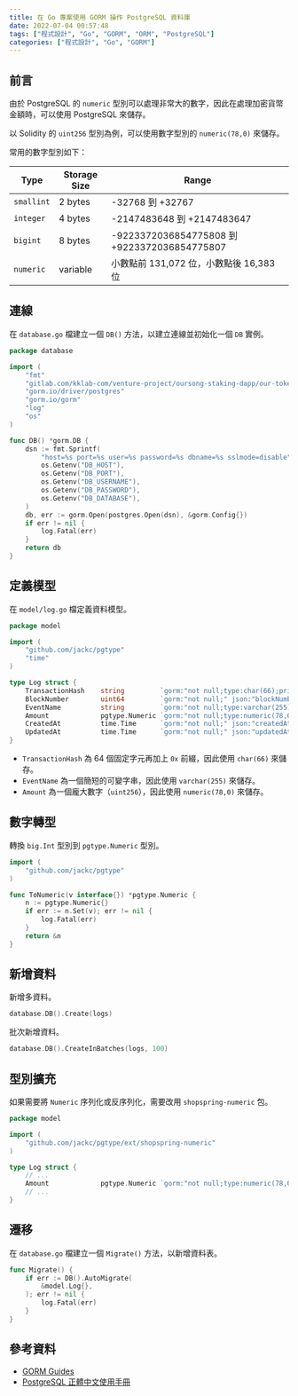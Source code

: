 ```yaml
---
title: 在 Go 專案使用 GORM 操作 PostgreSQL 資料庫
date: 2022-07-04 00:57:48
tags: ["程式設計", "Go", "GORM", "ORM", "PostgreSQL"]
categories: ["程式設計", "Go", "GORM"]
---
```


## 前言

由於 PostgreSQL 的 `numeric` 型別可以處理非常大的數字，因此在處理加密貨幣金額時，可以使用 PostgreSQL 來儲存。

以 Solidity 的 `uint256` 型別為例，可以使用數字型別的 `numeric(78,0)` 來儲存。

常用的數字型別如下：

| Type | Storage Size | Range |
| --- | --- | --- |
| `smallint` | 2 bytes | -32768 到 +32767 |
| `integer` | 4 bytes | -2147483648 到 +2147483647 |
| `bigint` | 8 bytes | -9223372036854775808 到 +9223372036854775807 |
| `numeric` | variable | 小數點前 131,072 位，小數點後 16,383 位 |

## 連線

在 `database.go` 檔建立一個 `DB()` 方法，以建立連線並初始化一個 `DB` 實例。

```GO
package database

import (
	"fmt"
	"gitlab.com/kklab-com/venture-project/oursong-staking-dapp/our-token-stake-api/app/database/model"
	"gorm.io/driver/postgres"
	"gorm.io/gorm"
	"log"
	"os"
)

func DB() *gorm.DB {
	dsn := fmt.Sprintf(
		"host=%s port=%s user=%s password=%s dbname=%s sslmode=disable",
		os.Getenv("DB_HOST"),
		os.Getenv("DB_PORT"),
		os.Getenv("DB_USERNAME"),
		os.Getenv("DB_PASSWORD"),
		os.Getenv("DB_DATABASE"),
	)
	db, err := gorm.Open(postgres.Open(dsn), &gorm.Config{})
	if err != nil {
		log.Fatal(err)
	}
	return db
}
```

## 定義模型

在 `model/log.go` 檔定義資料模型。

```GO
package model

import (
	"github.com/jackc/pgtype"
	"time"
)

type Log struct {
	TransactionHash    string         `gorm:"not null;type:char(66);primaryKey;" json:"transactionHash"`
	BlockNumber        uint64         `gorm:"not null;" json:"blockNumber"`
	EventName          string         `gorm:"not null;type:varchar(255);" json:"eventName"`
	Amount             pgtype.Numeric `gorm:"not null;type:numeric(78,0);" json:"amount"`
	CreatedAt          time.Time      `gorm:"not null;" json:"createdAt"`
	UpdatedAt          time.Time      `gorm:"not null;" json:"updatedAt"`
}
```

- `TransactionHash` 為 64 個固定字元再加上 `0x` 前綴，因此使用 `char(66)` 來儲存。
- `EventName` 為一個簡短的可變字串，因此使用 `varchar(255)` 來儲存。
- `Amount` 為一個龐大數字（`uint256`），因此使用 `numeric(78,0)` 來儲存。

## 數字轉型

轉換 `big.Int` 型別到 `pgtype.Numeric` 型別。

```GO
import (
	"github.com/jackc/pgtype"
)

func ToNumeric(v interface{}) *pgtype.Numeric {
	n := pgtype.Numeric{}
	if err := n.Set(v); err != nil {
		log.Fatal(err)
	}
	return &n
}
```

## 新增資料

新增多資料。

```GO
database.DB().Create(logs)
```

批次新增資料。

```GO
database.DB().CreateInBatches(logs, 100)
```

## 型別擴充

如果需要將 `Numeric` 序列化或反序列化，需要改用 `shopspring-numeric` 包。

```GO
package model

import (
	"github.com/jackc/pgtype/ext/shopspring-numeric"
)

type Log struct {
	// ...
	Amount             pgtype.Numeric `gorm:"not null;type:numeric(78,0);" json:"amount"`
	// ...
}
```

## 遷移

在 `database.go` 檔建立一個 `Migrate()` 方法，以新增資料表。

```GO
func Migrate() {
	if err := DB().AutoMigrate(
		&model.Log{},
	); err != nil {
		log.Fatal(err)
	}
}
```

## 參考資料

- [GORM Guides](https://gorm.io/docs/)
- [PostgreSQL 正體中文使用手冊](https://docs.postgresql.tw/)
